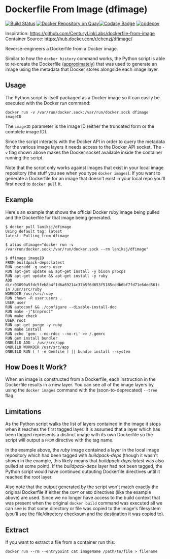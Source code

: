 # Dockerfile From Image (dfimage)

[![Build Status](https://travis-ci.org/LanikSJ/dfimage.svg?branch=master)](https://travis-ci.org/LanikSJ/dfimage) [![Docker Repository on Quay](https://quay.io/repository/laniksj/dfimage/status "Docker Repository on Quay")](https://quay.io/repository/laniksj/dfimage)[![Codacy Badge](https://api.codacy.com/project/badge/Grade/5bc4537290504435bce6a3e3ed83101b)](https://app.codacy.com/app/LanikSJ/dfimage?utm_source=github.com&utm_medium=referral&utm_content=LanikSJ/dfimage&utm_campaign=Badge_Grade_Dashboard) [![codecov](https://codecov.io/gh/LanikSJ/dfimage/branch/master/graph/badge.svg)](https://codecov.io/gh/LanikSJ/dfimage)

Inspiration: <https://github.com/CenturyLinkLabs/dockerfile-from-image><br/>
Container Source: <https://hub.docker.com/r/chenzj/dfimage/>

Reverse-engineers a Dockerfile from a Docker image.

Similar to how the `docker history` command works, the Python script is able to re-create the Dockerfile ([approximately](#limitations)) that was used to generate an image using the metadata that Docker stores alongside each image layer.

## Usage

The Python script is itself packaged as a Docker image so it can easily be executed with the Docker _run_ command:

    docker run -v /var/run/docker.sock:/var/run/docker.sock dfimage imageID

The `imageID` parameter is the image ID (either the truncated form or the complete image ID).

Since the script interacts with the Docker API in order to query the metadata for the various image layers it needs access to the Docker API socket.  The `-v` flag shown above makes the Docker socket available inside the container running the script.

Note that the script only works against images that exist in your local image repository (the stuff you see when you type `docker images`). If you want to generate a Dockerfile for an image that doesn't exist in your local repo you'll first need to `docker pull` it.

## Example

Here's an example that shows the official Docker ruby image being pulled and the Dockerfile for that image being generated.

    $ docker pull laniksj/dfimage
    Using default tag: latest
    latest: Pulling from dfimage

    $ alias dfimage="docker run -v /var/run/docker.sock:/var/run/docker.sock --rm laniksj/dfimage"

    $ dfimage imageID
    FROM buildpack-deps:latest
    RUN useradd -g users user
    RUN apt-get update && apt-get install -y bison procps
    RUN apt-get update && apt-get install -y ruby
    ADD dir:03090a5fdc5feb8b4f1d6a69214c37b5f6d653f5185cddb6bf7fd71e6ded561c in /usr/src/ruby
    WORKDIR /usr/src/ruby
    RUN chown -R user:users .
    USER user
    RUN autoconf && ./configure --disable-install-doc
    RUN make -j"$(nproc)"
    RUN make check
    USER root
    RUN apt-get purge -y ruby
    RUN make install
    RUN echo 'gem: --no-rdoc --no-ri' >> /.gemrc
    RUN gem install bundler
    ONBUILD ADD . /usr/src/app
    ONBUILD WORKDIR /usr/src/app
    ONBUILD RUN [ ! -e Gemfile ] || bundle install --system

## How Does It Work?

When an image is constructed from a Dockerfile, each instruction in the Dockerfile results in a new layer. You can see all of the image layers by using the `docker images` command with the (soon-to-deprecated) `--tree` flag.

## Limitations

As the Python script walks the list of layers contained in the image it stops when it reaches the first tagged layer. It is assumed that a layer which has been tagged represents a distinct image with its own Dockerfile so the script will output a `FROM` directive with the tag name.

In the example above, the _ruby_ image contained a layer in the local image repository which had been tagged with _buildpack-deps_ (though it wasn't shown in the example, this likely means that _buildpack-deps:latest_ was also pulled at some point). If the _buildpack-deps_ layer had not been tagged, the Python script would have continued outputing Dockerfile directives until it reached the root layer.

Also note that the output generated by the script won't match exactly the original Dockerfile if either the `COPY` or `ADD` directives (like the example above) are used. Since we no longer have access to the build context that was present when the original `docker build` command was executed all we can see is that some directory or file was copied to the image's filesystem (you'll see the file/directory checksum and the destination it was copied to).

## Extract

If you want to extract a file from a container run this:

    docker run --rm --entrypoint cat imageName /path/to/file > filename
